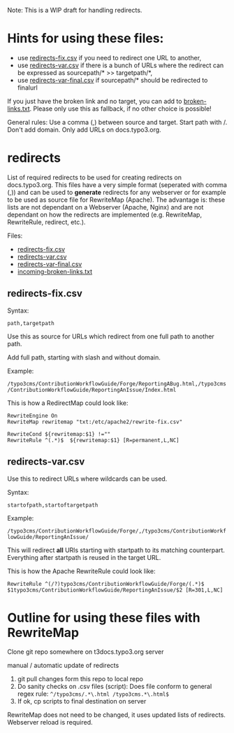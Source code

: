Note: This is a WIP draft for handling redirects. 

# Hints for using these files:

* use [redirects-fix.csv](https://github.com/TYPO3-Documentation/redirects/edit/master/redirects-fix.csv) if you need to redirect one URL to another, 
* use [redirects-var.csv](https://github.com/TYPO3-Documentation/redirects/edit/master/redirects-var.csv) if there is a bunch of URLs where the redirect can be expressed as sourcepath/* >> targetpath/*, 
* use [redirects-var-final.csv](https://github.com/TYPO3-Documentation/redirects/edit/master/redirects-var.csv) if sourcepath/* should be redirected to finalurl

If you just have the broken link and no target, you can add to [broken-links.txt](https://github.com/TYPO3-Documentation/redirects/edit/master/broken-links.txt). Please only use this as fallback, if no other choice is possible!

General rules: Use a comma (,) between source and target. Start path with /. Don't add domain. Only add URLs on docs.typo3.org. 

# redirects
List of required redirects to be used for creating redirects on docs.typo3.org. This files have a very simple format (seperated with comma (,)) and can be used to **generate** redirects for any webserver or for example to be used as source file for RewriteMap (Apache). The advantage is: these lists are not dependant on a Webserver (Apache, Nginx) and are not dependant on how the redirects are implemented (e.g. RewriteMap, RewriteRule, redirect, etc.). 

Files:

* [redirects-fix.csv](https://raw.githubusercontent.com/TYPO3-Documentation/redirects/master/redirects-fix.csv)
* [redirects-var.csv](https://github.com/TYPO3-Documentation/redirects/blob/master/redirects-var.csv)
* [redirects-var-final.csv](https://github.com/TYPO3-Documentation/redirects/blob/master/redirects-var-final.csv)
* [incoming-broken-links.txt](https://github.com/TYPO3-Documentation/redirects/blob/master/broken-links.txt)

## redirects-fix.csv

Syntax:

```path,targetpath```

Use this as source for URLs which redirect from one full path to another path.

Add full path, starting with slash and without domain.

Example:

```/typo3cms/ContributionWorkflowGuide/Forge/ReportingABug.html,/typo3cms/ContributionWorkflowGuide/ReportingAnIssue/Index.html```

This is how a RedirectMap could look like:

```
RewriteEngine On
RewriteMap rewritemap "txt:/etc/apache2/rewrite-fix.csv"

RewriteCond ${rewritemap:$1} !=""
RewriteRule ^(.*)$  ${rewritemap:$1} [R=permanent,L,NC]
```


## redirects-var.csv

Use this to redirect URLs where wildcards can be used.  

Syntax:

```startofpath,startoftargetpath```

Example:

```/typo3cms/ContributionWorkflowGuide/Forge/,/typo3cms/ContributionWorkflowGuide/ReportingAnIssue/```

This will redirect **all** URls starting with startpath to its matching counterpart. Everything after startpath is reused in the target URL.

This is how the Apache RewriteRule could look like:

```RewriteRule ^(/?)typo3cms/ContributionWorkflowGuide/Forge/(.*)$ $1typo3cms/ContributionWorkflowGuide/ReportingAnIssue/$2 [R=301,L,NC]```


# Outline for using these files with RewriteMap

Clone git repo somewhere on t3docs.typo3.org server

manual / automatic update of redirects

1. git pull changes form this repo to local repo
2. Do sanity checks on .csv files (script): Does file conform to general regex rule: ```^/typo3cms/.*\.html /typo3cms.*\.html$```
3. If ok, cp scripts to final destination on server

RewriteMap does not need to be changed, it uses updated lists of redirects. Webserver reload is required.


